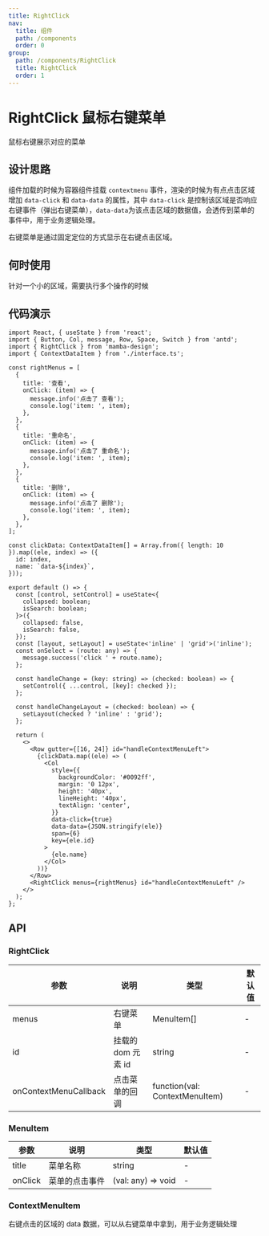 ```yaml
---
title: RightClick
nav:
  title: 组件
  path: /components
  order: 0
group:
  path: /components/RightClick
  title: RightClick
  order: 1
---
```


# RightClick 鼠标右键菜单

鼠标右键展示对应的菜单

## 设计思路

组件加载的时候为容器组件挂载 `contextmenu` 事件，渲染的时候为有点点击区域增加 `data-click` 和 `data-data` 的属性，其中 `data-click` 是控制该区域是否响应右键事件（弹出右键菜单），`data-data`为该点击区域的数据值，会透传到菜单的事件中，用于业务逻辑处理。

右键菜单是通过固定定位的方式显示在右键点击区域。

## 何时使用

针对一个小的区域，需要执行多个操作的时候

## 代码演示

```tsx
import React, { useState } from 'react';
import { Button, Col, message, Row, Space, Switch } from 'antd';
import { RightClick } from 'mamba-design';
import { ContextDataItem } from './interface.ts';

const rightMenus = [
  {
    title: '查看',
    onClick: (item) => {
      message.info('点击了 查看');
      console.log('item: ', item);
    },
  },
  {
    title: '重命名',
    onClick: (item) => {
      message.info('点击了 重命名');
      console.log('item: ', item);
    },
  },
  {
    title: '删除',
    onClick: (item) => {
      message.info('点击了 删除');
      console.log('item: ', item);
    },
  },
];

const clickData: ContextDataItem[] = Array.from({ length: 10 }).map((ele, index) => ({
  id: index,
  name: `data-${index}`,
}));

export default () => {
  const [control, setControl] = useState<{
    collapsed: boolean;
    isSearch: boolean;
  }>({
    collapsed: false,
    isSearch: false,
  });
  const [layout, setLayout] = useState<'inline' | 'grid'>('inline');
  const onSelect = (route: any) => {
    message.success('click ' + route.name);
  };

  const handleChange = (key: string) => (checked: boolean) => {
    setControl({ ...control, [key]: checked });
  };

  const handleChangeLayout = (checked: boolean) => {
    setLayout(checked ? 'inline' : 'grid');
  };

  return (
    <>
      <Row gutter={[16, 24]} id="handleContextMenuLeft">
        {clickData.map((ele) => (
          <Col
            style={{
              backgroundColor: '#0092ff',
              margin: '0 12px',
              height: '40px',
              lineHeight: '40px',
              textAlign: 'center',
            }}
            data-click={true}
            data-data={JSON.stringify(ele)}
            span={6}
            key={ele.id}
          >
            {ele.name}
          </Col>
        ))}
      </Row>
      <RightClick menus={rightMenus} id="handleContextMenuLeft" />
    </>
  );
};
```

## API

### RightClick

| 参数                  | 说明               | 类型                           | 默认值 |
| --------------------- | ------------------ | ------------------------------ | ------ |
| menus                 | 右键菜单           | MenuItem[]                     | -      |
| id                    | 挂载的 dom 元素 id | string                         | -      |
| onContextMenuCallback | 点击菜单的回调     | function(val: ContextMenuItem) | -      |

### MenuItem

| 参数    | 说明           | 类型               | 默认值 |
| ------- | -------------- | ------------------ | ------ |
| title   | 菜单名称       | string             | -      |
| onClick | 菜单的点击事件 | (val: any) => void | -      |

### ContextMenuItem

右键点击的区域的 data 数据，可以从右键菜单中拿到，用于业务逻辑处理
